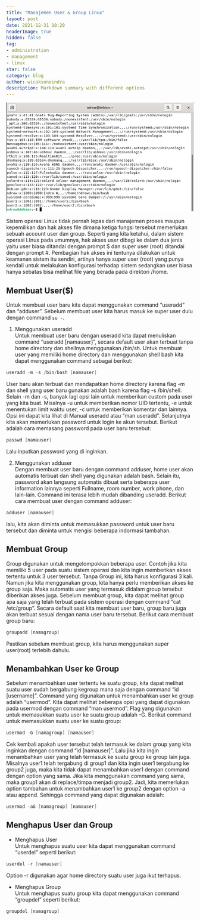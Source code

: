 ```yaml
---
title: "Manajemen User & Group Linux"
layout: post
date: 2021-12-31 10:20
headerImage: true
hidden: false
tag:
- administration
- management
- linux
star: false
category: blog
author: wicaksonoindra
description: Markdown summary with different options
---
```


![terminal](/assets/images/blog/2-manajemen-user-dan-group/etc-passwd.png)

Sistem operasi Linux tidak pernah lepas dari manajemen proses maupun kepemilikan dan hak akses file dimana ketiga fungsi tersebut memerlukan sebuah account user dan group. Seperti yang kita ketahui, dalam sistem operasi LInux pada umumnya, hak akses user dibagi ke dalam dua jenis yaitu user biasa ditandai dengan prompt $ dan super user (root) ditandai dengan prompt #.
Pembagian hak akses ini tentunya dilakukan untuk keamanan sistem itu sendiri, artinya hanya super user (root) yang punya kendali untuk melakukan konfigurasi terhadap sistem sedangkan user biasa hanya sebatas bisa melihat file yang berada pada direktori /home.

## Membuat User($)
Untuk membuat user baru kita dapat menggunakan command “useradd” dan “adduser”. Sebelum membuat user kita harus masuk ke super user dulu dengan command `su -`.
1. Menggunakan useradd<br>
Untuk membuat user baru dengan useradd kita dapat menuliskan command “useradd [namauser]”, secara default user akan terbuat tanpa home directory dan shellnya menggunakan /bin/sh. Untuk membuat user yang memiliki home directory dan menggunakan shell bash kita dapat menggunakan command sebagai berikut:
```powershell
useradd -m -s /bin/bash [namauser]
```
User baru akan terbuat dan mendapatkan home directory karena flag -m dan shell yang user baru gunakan adalah bash karena flag -s /bin/shell. Selain -m dan -s, banyak lagi opsi lain untuk memberikan custom pada user yang kita buat. Misalnya -u untuk memberikan nomor UID tertentu, -e untuk menentukan limit waktu user, -c untuk memberikan komentar dan lainnya. Opsi ini dapat kita lihat di Manual useradd atau “man useradd”.
Selanjutnya kita akan memerlukan password untuk login ke akun tersebut. Berikut adalah cara memasang password pada user baru tersebut:
```powershell
passwd [namauser]
```
Lalu inputkan password yang di inginkan.

2. Menggunakan adduser<br>
Dengan membuat user baru dengan command adduser, home user akan automatis terbuat dan shell yang digunakan adalah bash. Selain itu, password akan langsung automatis dibuat serta beberapa user information lainnya seperti Fullname, room number, work phone, dan lain-lain. Command ini terasa lebih mudah dibanding useradd.
Berikut cara membuat user dengan command adduser:
```powershell
adduser [namauser]
```
lalu, kita akan diminta untuk memasukkan password untuk user baru tersebut dan diminta untuk mengisi beberapa indormasi tambahan.

## Membuat Group
Group digunakan untuk mengelompokkan beberapa user. Contoh jika kita memiliki 5 user pada suatu sistem operasi dan kita ingin memberikan akses tertentu untuk 3 user tersebut. Tanpa Group ini, kita harus konfigurasi 3 kali. Namun jika kita menggunakan group, kita hanya perlu memberikan akses ke group saja. Maka automatis user yang termasuk didalam group tersebut diberikan akses juga.
Sebelum membuat group, kita dapat melihat group apa saja yang telah terbuat pada sistem operasi dengan command “cat /etc/group”. Secara default saat kita membuat user baru, group baru juga akan terbuat sesuai dengan nama user baru tersebut.
Berikut cara membuat group baru:
```powershell
groupadd [namagroup]
```
Pastikan sebelum membuat group, kita harus menggunakan super user(root) terlebih dahulu.

## Menambahkan User ke Group
Sebelum menambahkan user tertentu ke suatu group, kita dapat melihat suatu user sudah bergabung kegroup mana saja dengan command “id [username]”.
Command yang digunakan untuk menambahkan user ke group adalah “usermod”. Kita dapat melihat beberapa opsi yang dapat digunakan pada usermod dengan command “man usermod”. Flag yang digunakan untuk memasukkan suatu user ke suatu group adalah -G.
Berikut command untuk memasukkan suatu user ke suatu group:
```powershell
usermod -G [namagroup] [namauser]
```
Cek kembali apakah user tersebut telah termasuk ke dalam group yang kita inginkan dengan command “id [namauser]”.
Lalu jika kita ingin menambahkan user yang telah termasuk ke suatu group ke group lain juga. Misalnya user1 telah tergabung di group1 dan kita ingin user1 tergabung ke group2 juga, maka kita tidak dapat menambahkan user1 dengan command dengan option yang sama. Jika kita menggunakan command yang sama, maka group1 akan di replace/timpa menjadi group2.
Jadi, kita memerlukan option tambahan untuk menambahkan user1 ke group2 dengan option -a atau append. Sehingga command yang dapat digunakan adalah:
```powershell
usermod -aG [namagroup] [namauser]
```

## Menghapus User dan Group
- Menghapus User<br>
Untuk menghapus suatu user kita dapat menggunakan command “userdel” seperti berikut:
```powershell
userdel -r [namauser]
```
Option -r digunakan agar home directory suatu user juga ikut terhapus.

- Menghapus Group<br>
Untuk menghapus suatu group kita dapat menggunakan command “groupdel” seperti berikut:
```powershell
groupdel [namagroup]
```
